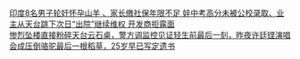   
[印度8名男子轮奸怀孕山羊 、家长缴社保年限不足 娃中考高分未被公校录取、业主从天台跳下次日“出院”继续维权 开发商拒露面](http://www.dianyue.me/archives/261/tllepou4t4r4jwtu/)  
[惨烈坠楼直接粉碎天台云石桌，警方调监控见证轻生前最后一刻，昨夜许廷铿演唱会成压倒骆驼最后一根稻草，25岁早已写定遗书](http://www.dianyue.me/archives/210/jxo0g9oaknsr4s5g/)